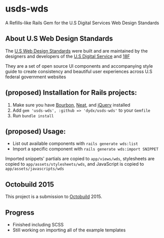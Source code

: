 # usds-wds
A Refills-like Rails Gem for the U.S Digital Services Web Design Standards

## About U.S Web Design Standards
The [U.S Web Design Standards](https://playbook.cio.gov/designstandards) were built and are maintained by the designers and developers of the [U.S Digital Service](https://www.whitehouse.gov/digital/united-states-digital-service) and [18F](https://18f.gov)

They are a set of open source UI components and accompanying style guide to create consistency and beautiful user experiences across U.S federal government websites

## (proposed) Installation for Rails projects:
1. Make sure you have [Bourbon](http://bourbon.io), [Neat](http://neat.bourbon.io), and [jQuery](https://jquery.com) installed
2. Add `gem 'usds-wds', :github => 'dydx/usds-wds'` to your `Gemfile`
3. Run `bundle install`

## (proposed) Usage:
* List out available components with `rails generate wds:list`
* Import a specific component with `rails generate wds:import SNIPPET`

Imported snippets' partials are copied to `app/views/wds`, stylesheets are copied to `app/assets/stylesheets/wds`, and JavaScript is copied to `app/assets/javascripts/wds`

## Octobuild 2015
This project is a submission to [Octobuild](http://octobuild.com) 2015.

## Progress
* Finished including SCSS
* Still working on importing all of the example templates